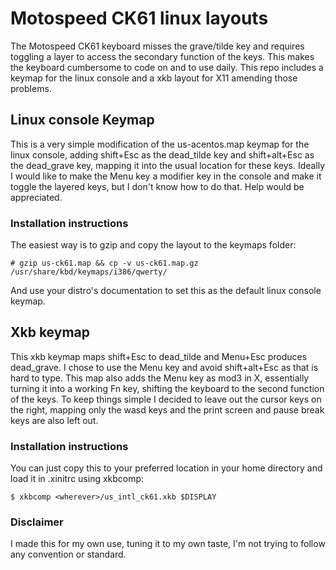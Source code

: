 # Motospeed CK61 linux layouts

The Motospeed CK61 keyboard misses the grave/tilde key and requires toggling
a layer to access the secondary function of the keys. This makes the keyboard
cumbersome to code on and to use daily. This repo includes a keymap for the
linux console and a xkb layout for X11 amending those problems.


## Linux console Keymap

This is a very simple modification of the us-acentos.map keymap for the linux
console, adding shift+Esc as the dead_tilde key and shift+alt+Esc as the
dead_grave key, mapping it into the usual location for these keys.
Ideally I would like to make the Menu key a modifier key in the console and
make it toggle the layered keys, but I don't know how to do that. Help would
be appreciated.

### Installation instructions

The easiest way is to gzip and copy the layout to the keymaps folder:

```
# gzip us-ck61.map && cp -v us-ck61.map.gz /usr/share/kbd/keymaps/i386/qwerty/
```

And use your distro's documentation to set this as the default linux console
keymap.


## Xkb keymap

This xkb keymap maps shift+Esc to dead_tilde and Menu+Esc produces dead_grave.
I chose to use the Menu key and avoid shift+alt+Esc as that is hard to type.
This map also adds the Menu key as mod3 in X, essentially turning it into a
working Fn key, shifting the keyboard to the second function of the keys.
To keep things simple I decided to leave out the cursor keys on the right,
mapping only the wasd keys and the print screen and pause break keys are also
left out.

### Installation instructions

You can just copy this to your preferred location in your home directory and
load it in .xinitrc using xkbcomp:

```
$ xkbcomp <wherever>/us_intl_ck61.xkb $DISPLAY
```


### Disclaimer

I made this for my own use, tuning it to my own taste, I'm not trying to
follow any convention or standard.

